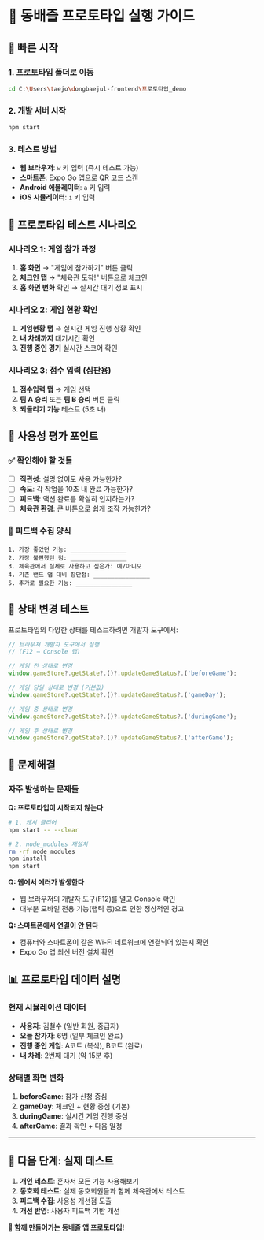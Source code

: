 # 🏸 동배즐 프로토타입 실행 가이드

## 📱 빠른 시작

### 1. 프로토타입 폴더로 이동
```bash
cd C:\Users\taejo\dongbaejul-frontend\프로토타입_demo
```

### 2. 개발 서버 시작
```bash
npm start
```

### 3. 테스트 방법
- **웹 브라우저**: `w` 키 입력 (즉시 테스트 가능)
- **스마트폰**: Expo Go 앱으로 QR 코드 스캔
- **Android 에뮬레이터**: `a` 키 입력
- **iOS 시뮬레이터**: `i` 키 입력

## 🎯 프로토타입 테스트 시나리오

### 시나리오 1: 게임 참가 과정
1. **홈 화면** → "게임에 참가하기" 버튼 클릭
2. **체크인 탭** → "체육관 도착!" 버튼으로 체크인
3. **홈 화면 변화** 확인 → 실시간 대기 정보 표시

### 시나리오 2: 게임 현황 확인
1. **게임현황 탭** → 실시간 게임 진행 상황 확인
2. **내 차례까지** 대기시간 확인
3. **진행 중인 경기** 실시간 스코어 확인

### 시나리오 3: 점수 입력 (심판용)
1. **점수입력 탭** → 게임 선택
2. **팀 A 승리** 또는 **팀 B 승리** 버튼 클릭
3. **되돌리기 기능** 테스트 (5초 내)

## 🧪 사용성 평가 포인트

### ✅ 확인해야 할 것들
- [ ] **직관성**: 설명 없이도 사용 가능한가?
- [ ] **속도**: 각 작업을 10초 내 완료 가능한가?
- [ ] **피드백**: 액션 완료를 확실히 인지하는가?
- [ ] **체육관 환경**: 큰 버튼으로 쉽게 조작 가능한가?

### 📝 피드백 수집 양식
```
1. 가장 좋았던 기능: ________________
2. 가장 불편했던 점: ________________
3. 체육관에서 실제로 사용하고 싶은가: 예/아니오
4. 기존 밴드 앱 대비 장단점: ________________
5. 추가로 필요한 기능: ________________
```

## 🔧 상태 변경 테스트

프로토타입의 다양한 상태를 테스트하려면 개발자 도구에서:

```javascript
// 브라우저 개발자 도구에서 실행
// (F12 → Console 탭)

// 게임 전 상태로 변경
window.gameStore?.getState?.()?.updateGameStatus?.('beforeGame');

// 게임 당일 상태로 변경 (기본값)
window.gameStore?.getState?.()?.updateGameStatus?.('gameDay');

// 게임 중 상태로 변경
window.gameStore?.getState?.()?.updateGameStatus?.('duringGame');

// 게임 후 상태로 변경
window.gameStore?.getState?.()?.updateGameStatus?.('afterGame');
```

## 🚨 문제해결

### 자주 발생하는 문제들

**Q: 프로토타입이 시작되지 않는다**
```bash
# 1. 캐시 클리어
npm start -- --clear

# 2. node_modules 재설치
rm -rf node_modules
npm install
npm start
```

**Q: 웹에서 에러가 발생한다**
- 웹 브라우저의 개발자 도구(F12)를 열고 Console 확인
- 대부분 모바일 전용 기능(햅틱 등)으로 인한 정상적인 경고

**Q: 스마트폰에서 연결이 안 된다**
- 컴퓨터와 스마트폰이 같은 Wi-Fi 네트워크에 연결되어 있는지 확인
- Expo Go 앱 최신 버전 설치 확인

## 📊 프로토타입 데이터 설명

### 현재 시뮬레이션 데이터
- **사용자**: 김철수 (일반 회원, 중급자)
- **오늘 참가자**: 6명 (일부 체크인 완료)
- **진행 중인 게임**: A코트 (복식), B코트 (완료)
- **내 차례**: 2번째 대기 (약 15분 후)

### 상태별 화면 변화
1. **beforeGame**: 참가 신청 중심
2. **gameDay**: 체크인 + 현황 중심 (기본)
3. **duringGame**: 실시간 게임 진행 중심
4. **afterGame**: 결과 확인 + 다음 일정

---

## 🎯 다음 단계: 실제 테스트

1. **개인 테스트**: 혼자서 모든 기능 사용해보기
2. **동호회 테스트**: 실제 동호회원들과 함께 체육관에서 테스트
3. **피드백 수집**: 사용성 개선점 도출
4. **개선 반영**: 사용자 피드백 기반 개선

**🏸 함께 만들어가는 동배즐 앱 프로토타입!**